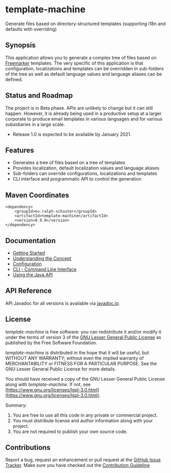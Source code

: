 # template-machine
Generate files based on directory-structured templates (supporting i18n and defaults with overriding)

## Synopsis
This application allows you to generate a complex tree of files based on [Freemarker](https://freemarker.apache.org/) templates. The very specific of this application is
that configuration, localizations and templates can be overridden in sub-folders of the tree as well as default language values and language aliases can be defined.

## Status and Roadmap
The project is in Beta phase. APIs are unlikely to change but it can still happen. However, it is already being used in a productive setup at a larger corporate to produce email templates in various languages and for various subsidiaries in a large scale.

* Release 1.0 is expected to be available by January 2021.

## Features
* Generates a tree of files based on a tree of templates
* Provides localization, default localization values and language aliases
* Sub-folders can override configurations, localizations and templates
* CLI interface and programmatic API to control the generation

## Maven Coordinates

```
<dependency>
	<groupId>eu.ralph-schuster</groupId>
	<artifactId>template-machine</artifactId>
	<version>0.9.0</version>
</dependency>
```

## Documentation

* [Getting Started](doc/GETTING-STARTED.md)
* [Understanding the Concept](doc/CONCEPT.md)
* [Configuration](doc/CONFIGURATION.md)
* [CLI - Command Line Interface](doc/CLI.md)
* [Using the Java API](doc/JAVA-API.md)

## API Reference

API Javadoc for all versions is available via [javadoc.io](https://www.javadoc.io/doc/eu.ralph-schuster/template-machine).

## License

*template-machine* is free software: you can redistribute it and/or modify it under the terms of version 3 of the [GNU 
Lesser General Public License](LICENSE.md) as published by the Free Software Foundation.

*template-machine* is distributed in the hope that it will be useful, but WITHOUT ANY WARRANTY; without even the implied 
warranty of MERCHANTABILITY or FITNESS FOR A PARTICULAR PURPOSE.  See the GNU Lesser General Public 
License for more details.

You should have received a copy of the GNU Lesser General Public License along with *template-machine*.  If not, see 
[https://www.gnu.org/licenses/lgpl-3.0.html](https://www.gnu.org/licenses/lgpl-3.0.html).

Summary:
 1. You are free to use all this code in any private or commercial project. 
 2. You must distribute license and author information along with your project.
 3. You are not required to publish your own source code.
 
## Contributions

Report a bug, request an enhancement or pull request at the [GitHub Issue Tracker](https://github.com/technicalguru/template-machine/issues). 
Make sure you have checked out the [Contribution Guideline](CONTRIBUTING.md)
